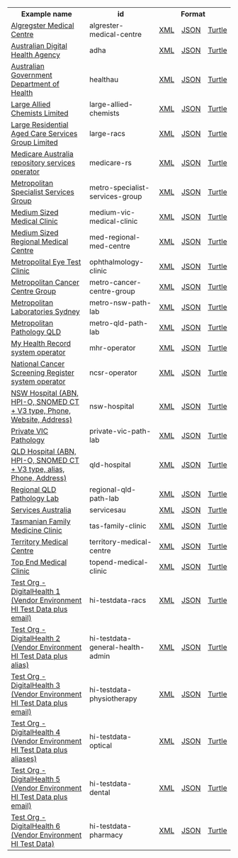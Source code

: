 <table class="list" width="100%">            
   <tr>
     <th>Example name</th>
     <th>id</th>
     <th colspan="3">Format</th>
   </tr>
   <tr>
      <td><a href="Organization-algrester-medical-centre.html">Algregster Medical Centre</a></td>
      <td>algrester-medical-centre</td>
      <td><a href="Organization-algrester-medical-centre.xml.html">XML</a></td>
      <td><a href="Organization-algrester-medical-centre.json.html">JSON</a></td>
      <td><a href="Organization-algrester-medical-centre.ttl.html">Turtle</a></td>
   </tr>
   <tr>
      <td><a href="Organization-adha.html">Australian Digital Health Agency</a></td>
      <td>adha</td>
      <td><a href="Organization-adha.xml.html">XML</a></td>
      <td><a href="Organization-adha.json.html">JSON</a></td>
      <td><a href="Organization-adha.ttl.html">Turtle</a></td>
   </tr>
   <tr>
      <td><a href="Organization-healthau.html">Australian Government Department of Health</a></td>
      <td>healthau</td>
      <td><a href="Organization-healthau.xml.html">XML</a></td>
      <td><a href="Organization-healthau.json.html">JSON</a></td>
      <td><a href="Organization-healthau.ttl.html">Turtle</a></td>
   </tr>
   <tr>
      <td><a href="Organization-large-allied-chemists.html">Large Allied Chemists Limited</a></td>
      <td>large-allied-chemists</td>
      <td><a href="Organization-large-allied-chemists.xml.html">XML</a></td>
      <td><a href="Organization-large-allied-chemists.json.html">JSON</a></td>
      <td><a href="Organization-large-allied-chemists.ttl.html">Turtle</a></td>
   </tr>
   <tr>
      <td><a href="Organization-large-racs.html">Large Residential Aged Care Services Group Limited</a></td>
      <td>large-racs</td>
      <td><a href="Organization-large-racs.xml.html">XML</a></td>
      <td><a href="Organization-large-racs.json.html">JSON</a></td>
      <td><a href="Organization-large-racs.ttl.html">Turtle</a></td>
   </tr>
   <tr>
      <td><a href="Organization-medicare-rs.html">Medicare Australia repository services operator</a></td>
      <td>medicare-rs</td>
      <td><a href="Organization-medicare-rs.xml.html">XML</a></td>
      <td><a href="Organization-medicare-rs.json.html">JSON</a></td>
      <td><a href="Organization-medicare-rs.ttl.html">Turtle</a></td>
   </tr> 
   <tr>
      <td><a href="Organization-metro-specialist-services-group.html">Metropolitan Specialist Services Group</a></td>
      <td>metro-specialist-services-group</td>
      <td><a href="Organization-metro-specialist-services-group.xml.html">XML</a></td>
      <td><a href="Organization-metro-specialist-services-group.json.html">JSON</a></td>
      <td><a href="Organization-metro-specialist-services-group.ttl.html">Turtle</a></td>
   </tr> 
   <tr>
      <td><a href="Organization-medium-vic-medical-clinic.html">Medium Sized Medical Clinic</a></td>
      <td>medium-vic-medical-clinic</td>
      <td><a href="Organization-medium-vic-medical-clinic.xml.html">XML</a></td>
      <td><a href="Organization-medium-vic-medical-clinic.json.html">JSON</a></td>
      <td><a href="Organization-medium-vic-medical-clinic.ttl.html">Turtle</a></td>
   </tr>
   <tr>
      <td><a href="Organization-med-regional-med-centre.html">Medium Sized Regional Medical Centre</a></td>
      <td>med-regional-med-centre</td>
      <td><a href="Organization-med-regional-med-centre.xml.html">XML</a></td>
      <td><a href="Organization-med-regional-med-centre.json.html">JSON</a></td>
      <td><a href="Organization-med-regional-med-centre.ttl.html">Turtle</a></td>
   </tr>  
   <tr>
      <td><a href="Organization-ophthalmology-clinic.html">Metropolital Eye Test Clinic</a></td>
      <td>ophthalmology-clinic</td>
      <td><a href="Organization-ophthalmology-clinic.xml.html">XML</a></td>
      <td><a href="Organization-ophthalmology-clinic.json.html">JSON</a></td>
      <td><a href="Organization-ophthalmology-clinic.ttl.html">Turtle</a></td>
   </tr>
   <tr>
      <td><a href="Organization-metro-cancer-centre-group.html">Metropolitan Cancer Centre Group</a></td>
      <td>metro-cancer-centre-group</td>
      <td><a href="Organization-metro-cancer-centre-group.xml.html">XML</a></td>
      <td><a href="Organization-metro-cancer-centre-group.json.html">JSON</a></td>
      <td><a href="Organization-metro-cancer-centre-group.ttl.html">Turtle</a></td>
   </tr>
   <tr>
      <td><a href="Organization-metro-nsw-path-lab.html">Metropolitan Laboratories Sydney</a></td>
      <td>metro-nsw-path-lab</td>
      <td><a href="Organization-metro-nsw-path-lab.xml.html">XML</a></td>
      <td><a href="Organization-metro-nsw-path-lab.json.html">JSON</a></td>
      <td><a href="Organization-metro-nsw-path-lab.ttl.html">Turtle</a></td>
   </tr>
   <tr>
      <td><a href="Organization-metro-qld-path-lab.html">Metropolitan Pathology QLD</a></td>
      <td>metro-qld-path-lab</td>
      <td><a href="Organization-metro-qld-path-lab.xml.html">XML</a></td>
      <td><a href="Organization-metro-qld-path-lab.json.html">JSON</a></td>
      <td><a href="Organization-metro-qld-path-lab.ttl.html">Turtle</a></td>
   </tr> 
   <tr>
      <td><a href="Organization-mhr-operator.html">My Health Record system operator</a></td>
      <td>mhr-operator</td>
      <td><a href="Organization-mhr-operator.xml.html">XML</a></td>
      <td><a href="Organization-mhr-operator.json.html">JSON</a></td>
      <td><a href="Organization-mhr-operator.ttl.html">Turtle</a></td>
   </tr> 
   <tr>
      <td><a href="Organization-ncsr-operator.html">National Cancer Screening Register system operator</a></td>
      <td>ncsr-operator</td>
      <td><a href="Organization-ncsr-operator.xml.html">XML</a></td>
      <td><a href="Organization-ncsr-operator.json.html">JSON</a></td>
      <td><a href="Organization-ncsr-operator.ttl.html">Turtle</a></td>
   </tr> 
   <tr>
      <td><a href="Organization-nsw-hospital.html">NSW Hospital (ABN, HPI-O, SNOMED CT + V3 type, Phone, Website, Address)</a></td>
      <td>nsw-hospital</td>
      <td><a href="Organization-nsw-hospital.xml.html">XML</a></td>
      <td><a href="Organization-nsw-hospital.json.html">JSON</a></td>
      <td><a href="Organization-nsw-hospital.ttl.html">Turtle</a></td>
   </tr>
   <tr>
      <td><a href="Organization-private-vic-path-lab.html">Private VIC Pathology</a></td>
      <td>private-vic-path-lab</td>
      <td><a href="Organization-private-vic-path-lab.xml.html">XML</a></td>
      <td><a href="Organization-private-vic-path-lab.json.html">JSON</a></td>
      <td><a href="Organization-private-vic-path-lab.ttl.html">Turtle</a></td>
   </tr>
   <tr>
      <td><a href="Organization-qld-hospital.html">QLD Hospital (ABN, HPI-O, SNOMED CT + V3 type, alias, Phone, Address)</a></td>
      <td>qld-hospital</td>
      <td><a href="Organization-qld-hospital.xml.html">XML</a></td>
      <td><a href="Organization-qld-hospital.json.html">JSON</a></td>
      <td><a href="Organization-qld-hospital.ttl.html">Turtle</a></td>
   </tr>
   <tr>
      <td><a href="Organization-regional-qld-path-lab.html">Regional QLD Pathology Lab</a></td>
      <td>regional-qld-path-lab</td>
      <td><a href="Organization-regional-qld-path-lab.xml.html">XML</a></td>
      <td><a href="Organization-regional-qld-path-lab.json.html">JSON</a></td>
      <td><a href="Organization-regional-qld-path-lab.ttl.html">Turtle</a></td>
   </tr>
   <tr>
      <td><a href="Organization-servicesau.html">Services Australia</a></td>
      <td>servicesau</td>
      <td><a href="Organization-servicesau.xml.html">XML</a></td>
      <td><a href="Organization-servicesau.json.html">JSON</a></td>
      <td><a href="Organization-servicesau.ttl.html">Turtle</a></td>
   </tr> 
   <tr>
      <td><a href="Organization-tas-family-clinic.html">Tasmanian Family Medicine Clinic</a></td>
      <td>tas-family-clinic</td>
      <td><a href="Organization-tas-family-clinic.xml.html">XML</a></td>
      <td><a href="Organization-tas-family-clinic.json.html">JSON</a></td>
      <td><a href="Organization-tas-family-clinic.ttl.html">Turtle</a></td>
   </tr>
   <tr>
      <td><a href="Organization-territory-medical-centre.html">Territory Medical Centre</a></td>
      <td>territory-medical-centre</td>
      <td><a href="Organization-territory-medical-centre.xml.html">XML</a></td>
      <td><a href="Organization-territory-medical-centre.json.html">JSON</a></td>
      <td><a href="Organization-territory-medical-centre.ttl.html">Turtle</a></td>
   </tr>
   <tr>
      <td><a href="Organization-topend-medical-clinic.html">Top End Medical Clinic</a></td>
      <td>topend-medical-clinic</td>
      <td><a href="Organization-topend-medical-clinic.xml.html">XML</a></td>
      <td><a href="Organization-topend-medical-clinic.json.html">JSON</a></td>
      <td><a href="Organization-topend-medical-clinic.ttl.html">Turtle</a></td>
   </tr>
   <tr>
      <td><a href="Organization-hi-testdata-racs.html">Test Org -DigitalHealth 1 (Vendor Environment HI Test Data plus email)</a></td>
      <td>hi-testdata-racs</td>
      <td><a href="Organization-hi-testdata-racs.xml.html">XML</a></td>
      <td><a href="Organization-hi-testdata-racs.json.html">JSON</a></td>
      <td><a href="Organization-hi-testdata-racs.ttl.html">Turtle</a></td>
   </tr> 
   <tr>
      <td><a href="Organization-hi-testdata-general-health-admin.html">Test Org -DigitalHealth 2 (Vendor Environment HI Test Data plus alias)</a></td>
      <td>hi-testdata-general-health-admin</td>
      <td><a href="Organization-hi-testdata-general-health-admin.xml.html">XML</a></td>
      <td><a href="Organization-hi-testdata-general-health-admin.json.html">JSON</a></td>
      <td><a href="Organization-hi-testdata-general-health-admin.ttl.html">Turtle</a></td>
   </tr>
   <tr>
      <td><a href="Organization-hi-testdata-physiotherapy.html">Test Org -DigitalHealth 3 (Vendor Environment HI Test Data plus email)</a></td>
      <td>hi-testdata-physiotherapy</td>
      <td><a href="Organization-hi-testdata-physiotherapy.xml.html">XML</a></td>
      <td><a href="Organization-hi-testdata-physiotherapy.json.html">JSON</a></td>
      <td><a href="Organization-hi-testdata-physiotherapy.ttl.html">Turtle</a></td>
   </tr> 
   <tr>
      <td><a href="Organization-hi-testdata-optical.html">Test Org -DigitalHealth 4 (Vendor Environment HI Test Data plus aliases)</a></td>
      <td>hi-testdata-optical</td>
      <td><a href="Organization-hi-testdata-optical.xml.html">XML</a></td>
      <td><a href="Organization-hi-testdata-optical.json.html">JSON</a></td>
      <td><a href="Organization-hi-testdata-optical.ttl.html">Turtle</a></td>
   </tr> 
   <tr>
      <td><a href="Organization-hi-testdata-dental.html">Test Org -DigitalHealth 5 (Vendor Environment HI Test Data plus email)</a></td>
      <td>hi-testdata-dental</td>
      <td><a href="Organization-hi-testdata-dental.xml.html">XML</a></td>
      <td><a href="Organization-hi-testdata-dental.json.html">JSON</a></td>
      <td><a href="Organization-hi-testdata-dental.ttl.html">Turtle</a></td>
   </tr> 
   <tr>
      <td><a href="Organization-hi-testdata-pharmacy.html">Test Org -DigitalHealth 6 (Vendor Environment HI Test Data)</a></td>
      <td>hi-testdata-pharmacy</td>
      <td><a href="Organization-hi-testdata-pharmacy.xml.html">XML</a></td>
      <td><a href="Organization-hi-testdata-pharmacy.json.html">JSON</a></td>
      <td><a href="Organization-hi-testdata-pharmacy.ttl.html">Turtle</a></td>
   </tr>                
</table>